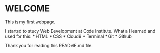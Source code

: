 # WELCOME

This is my first webpage.

I started to study Web Development at Code Institute.
What a I learned and used for this:
    * HTML
    * CSS
    * Cloud9
    * Terminal
    * Git
    * Github
    
Thank you for reading this README.md file.